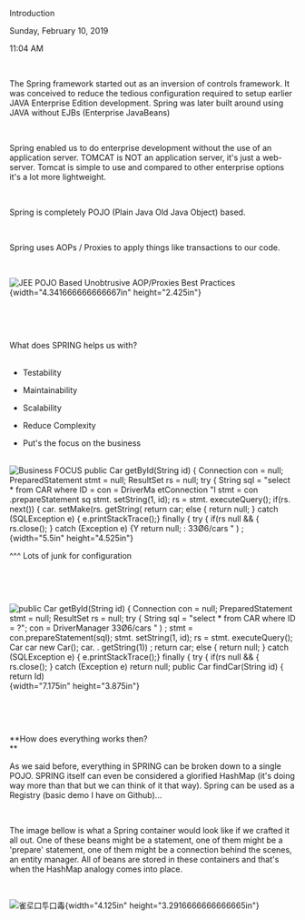 Introduction

Sunday, February 10, 2019

11:04 AM

 

The Spring framework started out as an inversion of controls framework. It was conceived to reduce the tedious configuration required to setup earlier JAVA Enterprise Edition development. Spring was later built around using JAVA without EJBs (Enterprise JavaBeans)

 

Spring enabled us to do enterprise development without the use of an application server. TOMCAT is NOT an application server, it\'s just a web-server. Tomcat is simple to use and compared to other enterprise options it\'s a lot more lightweight.

 

Spring is completely POJO (Plain Java Old Java Object) based.

 

Spring uses AOPs / Proxies to apply things like transactions to our code.

 

![JEE POJO Based Unobtrusive AOP/Proxies Best Practices ](000_Introduction_000.png){width="4.341666666666667in" height="2.425in"}

 

 

What does SPRING helps us with?\
 

-   Testability

-   Maintainability

-   Scalability

-   Reduce Complexity

-   Put\'s the focus on the business\
     

![Business FOCUS public Car getById(String id) { Connection con = null; PreparedStatement stmt = null; ResultSet rs = null; try { String sql = \"select \* from CAR where ID = con = DriverMa etConnection \"l stmt = con .prepareStatement sq stmt. setString(1, id); rs = stmt. executeQuery(); if(rs. next()) { car. setMake(rs. getString( return car; else { return null; } catch (SQLException e) { e.printStackTrace();} finally { try { if(rs null && { rs.close(); } catch (Exception e) {Y return null; : 33Ø6/cars \" ) ; ](000_Introduction_001.png){width="5.5in" height="4.525in"}

\^\^\^ Lots of junk for configuration

 

 

![public Car getById(String id) { Connection con = null; PreparedStatement stmt = null; ResultSet rs = null; try { String sql = \"select \* from CAR where ID = ?\"; con = DriverManager 33Ø6/cars \" ) ; stmt = con.prepareStatement(sql); stmt. setString(1, id); rs = stmt. executeQuery(); Car car new Car(); car. . getString(1)) ; return car; else { return null; } catch (SQLException e) { e.printStackTrace();} finally { try { if(rs null && { rs.close(); } catch (Exception e) return null; public Car findCar(String id) { return Id) ](000_Introduction_002.png){width="7.175in" height="3.875in"}

 

 

**How does everything works then?\
** 

As we said before, everything in SPRING can be broken down to a single POJO. SPRING itself can even be considered a glorified HashMap (it\'s doing way more than that but we can think of it that way). Spring can be used as a Registry (basic demo I have on Github)...

 

The image bellow is what a Spring container would look like if we crafted it all out. One of these beans might be a statement, one of them might be a \'prepare\' statement, one of them might be a connection behind the scenes, an entity manager. All of beans are stored in these containers and that\'s when the HashMap analogy comes into place.

 

![雀로口투口毒 ](000_Introduction_003.png){width="4.125in" height="3.2916666666666665in"}

 

